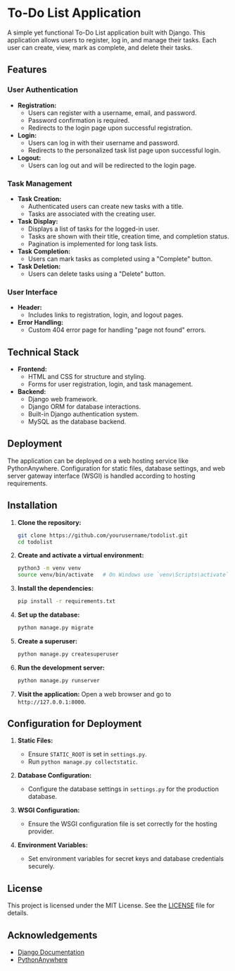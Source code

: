 # To-Do List Application

A simple yet functional To-Do List application built with Django. This application allows users to register, log in, and manage their tasks. Each user can create, view, mark as complete, and delete their tasks.

## Features

### User Authentication
- **Registration:**
  - Users can register with a username, email, and password.
  - Password confirmation is required.
  - Redirects to the login page upon successful registration.
- **Login:**
  - Users can log in with their username and password.
  - Redirects to the personalized task list page upon successful login.
- **Logout:**
  - Users can log out and will be redirected to the login page.

### Task Management
- **Task Creation:**
  - Authenticated users can create new tasks with a title.
  - Tasks are associated with the creating user.
- **Task Display:**
  - Displays a list of tasks for the logged-in user.
  - Tasks are shown with their title, creation time, and completion status.
  - Pagination is implemented for long task lists.
- **Task Completion:**
  - Users can mark tasks as completed using a "Complete" button.
- **Task Deletion:**
  - Users can delete tasks using a "Delete" button.

### User Interface
- **Header:**
  - Includes links to registration, login, and logout pages.
- **Error Handling:**
  - Custom 404 error page for handling "page not found" errors.

## Technical Stack
- **Frontend:**
  - HTML and CSS for structure and styling.
  - Forms for user registration, login, and task management.
- **Backend:**
  - Django web framework.
  - Django ORM for database interactions.
  - Built-in Django authentication system.
  - MySQL as the database backend.

## Deployment
The application can be deployed on a web hosting service like PythonAnywhere. Configuration for static files, database settings, and web server gateway interface (WSGI) is handled according to hosting requirements.

## Installation

1. **Clone the repository:**
    ```bash
    git clone https://github.com/yourusername/todolist.git
    cd todolist
    ```

2. **Create and activate a virtual environment:**
    ```bash
    python3 -m venv venv
    source venv/bin/activate   # On Windows use `venv\Scripts\activate`
    ```

3. **Install the dependencies:**
    ```bash
    pip install -r requirements.txt
    ```

4. **Set up the database:**
    ```bash
    python manage.py migrate
    ```

5. **Create a superuser:**
    ```bash
    python manage.py createsuperuser
    ```

6. **Run the development server:**
    ```bash
    python manage.py runserver
    ```

7. **Visit the application:**
    Open a web browser and go to `http://127.0.0.1:8000`.

## Configuration for Deployment

1. **Static Files:**
    - Ensure `STATIC_ROOT` is set in `settings.py`.
    - Run `python manage.py collectstatic`.

2. **Database Configuration:**
    - Configure the database settings in `settings.py` for the production database.

3. **WSGI Configuration:**
    - Ensure the WSGI configuration file is set correctly for the hosting provider.

4. **Environment Variables:**
    - Set environment variables for secret keys and database credentials securely.

## License

This project is licensed under the MIT License. See the [LICENSE](LICENSE) file for details.

## Acknowledgements

- [Django Documentation](https://docs.djangoproject.com/)
- [PythonAnywhere](https://www.pythonanywhere.com/)

